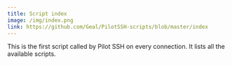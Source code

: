 ```yaml
---
title: Script index
image: /img/index.png
link: https://github.com/Geal/PilotSSH-scripts/blob/master/index
---
```


This is the first script called by Pilot SSH on every connection. It lists all the available scripts.

